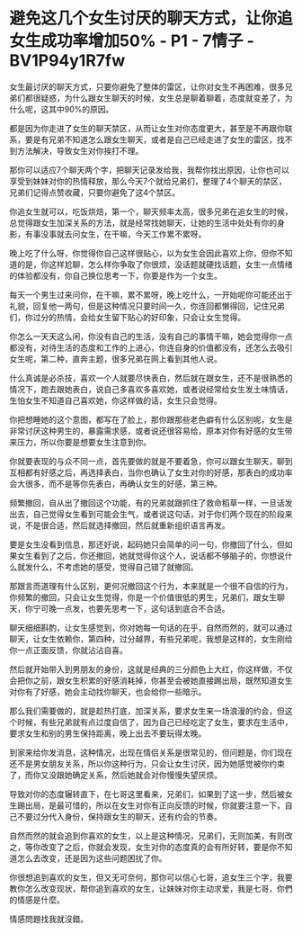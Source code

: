 # 避免这几个女生讨厌的聊天方式，让你追女生成功率增加50% - P1 - 7情子 - BV1P94y1R7fw

女生最讨厌的聊天方式，只要你避免了整体的雷区，让你对女生不再困难，很多兄弟们都很疑惑，为什么跟女生聊天的时候，女生总是聊着聊着，态度就变差了，为什么呢，这其中90%的原因。

都是因为你走进了女生的聊天禁区，从而让女生对你态度更大，甚至是不再跟你联系，要是有兄弟不知道怎么跟女生聊天，或者是自己已经走进了女生的雷区，找不到方法解决，导致女生对你挨打不理。

那你可以适应7个聊天两个字，把聊天记录发给我，我帮你找出原因，让你也可以享受到妹妹对你的热情释放，那么今天7个就给兄弟们，整理了4个聊天的禁区，兄弟们记得点赞收藏，只要你避免了这4个禁区。

你追女生就可以，吃饭烘焙，第一个，聊天频率太高，很多兄弟在追女生的时候，总觉得跟女生加深关系的方法，就是经常找她聊天，让她的生活中处处有你的身影，有事没事就去问女生，在干嘛，今天工作累不累呀。

晚上吃了什么呀，你觉得你自己这样很贴心，以为女生会因此喜欢上你，但你不知道的是，你这样尬聊，怎么样你争取了你很烦，没话题就硬找话题，女生一点情绪的体验都没有，你自己换位思考一下，你要是作为一个女生。

每天一个男生过来问你，在干嘛，累不累呀，晚上吃什么，一开始呢你可能还出于礼貌，回复他一两句，但是这种情况只要时间一久，你连回都懒得回，记住兄弟们，你过分的热情，会给女生留下贴心的好印象，只会让女生觉得。

你怎么一天天这么闲，你没有自己的生活，没有自己的事情干嘛，她会觉得你一点都没有，对待生活的态度和工作的上进心，你连自身的价值都没有，还怎么去吸引女生呢，第二种，直奔主题，很多兄弟在网上看到其他人说。

什么真诚是必杀技，喜欢一个人就要尽快表白，然后就在跟女生，还不是很熟悉的情况下，跑去跟她表白，说自己多喜欢多喜欢她，或者说经常给女生发土味情话，生怕女生不知道自己喜欢她，你这样做的话，女生只会觉得。

你把想睡她的这个意图，都写在了脸上，那你跟那些老色癖有什么区别呢，女生是非常讨厌这种男生的，暴露需求感，或者说还很容易给，原本对你有好感的女生带来压力，所以你要是想要女生注意到你。

你就要表现的与众不同一点，首先要做的就是不要着急，你可以跟女生聊天，聊到互相都有好感之后，再选择表白，当你也确认了女生对你的好感，那表白的成功率会大很多，而不是等你先表白，再确认女生的好感，第三种。

频繁撤回，自从出了撤回这个功能，有的兄弟就跟抓住了救命稻草一样，一旦话发出去，自己觉得女生看到可能会生气，或者说这句话，对于你们两个现在的阶段来说，不是很合适，然后就选择撤回，然后就重新组织语言再发。

要是女生没看到信息，那还好说，起码她只会简单的问一句，你撤回了什么，但如果女生看到了之后，你还撤回，她就觉得你这个人，说话都不够脑子的，你想说什么就发什么，不考虑她的感受，觉得自己错了就撤回。

那跟言而道理有什么区别，更何况撤回这个行为，本来就是一个很不自信的行为，你频繁的撤回，只会让女生觉得，你是一个价值很低的男生，兄弟们，跟女生聊天，你宁可晚一点发，也要先思考一下，这句话到底合不合适。

聊天细细斟酌，让女生感觉到，你对她每一句话的在乎，自然而然的，就可以通过聊天，让女生依赖你，第四种，过分越界，有些兄弟呢，我想是这样的，女生刚给你一点正面反馈，你就沾沾自喜。

然后就开始带入到男朋友的身份，这就是经典的三分颜色上大红，你这样做，不仅会把你之前，跟女生积累的好感消耗掉，你甚至会被她直接踢出局，既然知道女生对你有了好感，她会主动找你聊天，也会给你一些暗示。

那么我们需要做的，就是趁热打底，加深关系，要求女生来一场浪漫的约会，但这个时候，有些兄弟就有点过度自信了，因为自己已经吃定了女生，要求在生活中，要求女生和别的男生保持距离，晚上出去不要玩得太晚。

到家来给你发消息，这种情况，出现在情侣关系是很常见的，但问题是，你们现在还不是男女朋友关系，所以你这种行为，只会让女生讨厌，因为她感觉被你约束了，而你又没跟她确定关系，然后她就会对你慢慢失望厌烦。

导致对你的态度辗转直下，在七哥这里看来，兄弟们，如果到了这一步，然后被女生踢出局，是最可惜的，所以在女生对你有正向反馈的时候，你就要注意一下，自己不要过分代入身份，保持跟女生的聊天，还有约会的节奏。

自然而然的就会追到你喜欢的女生，以上是这种情况，兄弟们，无则加美，有则改之，等你改变了之后，你就会发现，女生对你的态度真的会有所好转，要是你不知道怎么去改变，还是因为这些问题困扰了你。

你很想追到喜欢的女生，但又无可奈何，那你可以信心七哥，追女生三个字，我要教你怎么改变现状，帮你追到喜欢的女生，让妹妹对你主动求爱，我是七哥，你們的情感是什麼。

情感問題找我就沒錯。